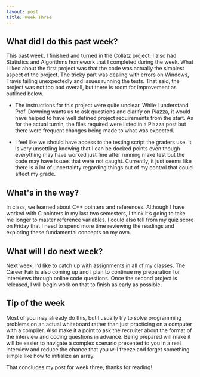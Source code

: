 ```yaml
---
layout: post
title: Week Three
---
```


## What did I do this past week? ##

This past week, I finished and turned in the Collatz project. I also had Statistics and Algorithms homework that I completed during the week.
What I liked about the first project was that the code was actually the simplest aspect of the project. The tricky part was dealing with errors on Windows, Travis failing unexpectedly and issues running the tests. That said, the project was not too bad overall, but there is room for improvement as outlined below.

- The instructions for this project were quite unclear. While I understand Prof. Downing wants us to ask questions and clarify on Piazza, it would have helped to have well defined project requirements from the start. As for the actual turnin, the files required were listed in a Piazza post but there were frequent changes being made to what was expected.

- I feel like we should have access to the testing script the graders use. It is very unsettling knowing that I can be docked points even though everything may have worked just fine after running make test but the code may have issues that were not caught. Currently, it just seems like there is a lot of uncertainty regarding things out of my control that could affect my grade.

## What's in the way? ##

In class, we learned about C++ pointers and references. Although I have worked with C pointers in my last two semesters, I think it’s going to take me longer to master reference variables. I could also tell from my quiz score on Friday that I need to spend more time reviewing the readings and exploring these fundamental concepts on my own.

## What will I do next week? ##

Next week, I’d like to catch up with assignments in all of my classes. The Career Fair is also coming up and I plan to continue my preparation for interviews through online code questions. Once the second project is released, I will begin work on that to finish as early as possible.  

## Tip of the week ##

Most of you may already do this, but I usually try to solve programming problems on an actual whiteboard rather than just practicing on a computer with a compiler. Also make it a point to ask the recruiter about the format of the interview and coding questions in advance. Being prepared will make it will be easier to navigate a complex scenario presented to you in a real interview and reduce the chance that you will freeze and forget something simple like how to initialize an array.

That concludes my post for week three, thanks for reading!
